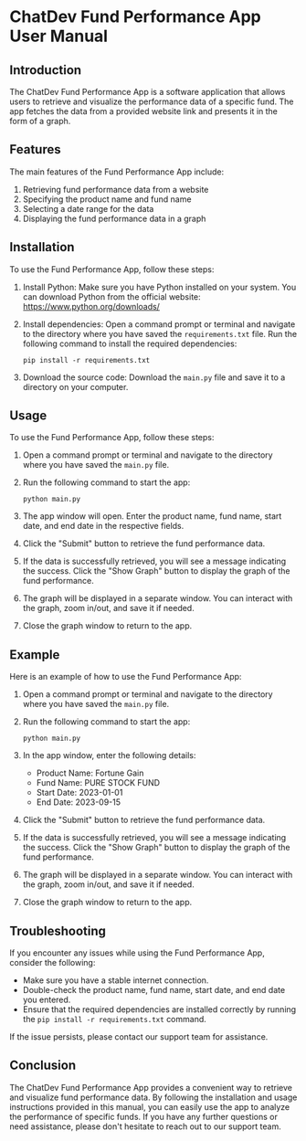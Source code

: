 # ChatDev Fund Performance App User Manual

## Introduction

The ChatDev Fund Performance App is a software application that allows users to retrieve and visualize the performance data of a specific fund. The app fetches the data from a provided website link and presents it in the form of a graph.

## Features

The main features of the Fund Performance App include:

1. Retrieving fund performance data from a website
2. Specifying the product name and fund name
3. Selecting a date range for the data
4. Displaying the fund performance data in a graph

## Installation

To use the Fund Performance App, follow these steps:

1. Install Python: Make sure you have Python installed on your system. You can download Python from the official website: https://www.python.org/downloads/

2. Install dependencies: Open a command prompt or terminal and navigate to the directory where you have saved the `requirements.txt` file. Run the following command to install the required dependencies:

   ```shell
   pip install -r requirements.txt
   ```

3. Download the source code: Download the `main.py` file and save it to a directory on your computer.

## Usage

To use the Fund Performance App, follow these steps:

1. Open a command prompt or terminal and navigate to the directory where you have saved the `main.py` file.

2. Run the following command to start the app:

   ```shell
   python main.py
   ```

3. The app window will open. Enter the product name, fund name, start date, and end date in the respective fields.

4. Click the "Submit" button to retrieve the fund performance data.

5. If the data is successfully retrieved, you will see a message indicating the success. Click the "Show Graph" button to display the graph of the fund performance.

6. The graph will be displayed in a separate window. You can interact with the graph, zoom in/out, and save it if needed.

7. Close the graph window to return to the app.

## Example

Here is an example of how to use the Fund Performance App:

1. Open a command prompt or terminal and navigate to the directory where you have saved the `main.py` file.

2. Run the following command to start the app:

   ```shell
   python main.py
   ```

3. In the app window, enter the following details:

   - Product Name: Fortune Gain
   - Fund Name: PURE STOCK FUND
   - Start Date: 2023-01-01
   - End Date: 2023-09-15

4. Click the "Submit" button to retrieve the fund performance data.

5. If the data is successfully retrieved, you will see a message indicating the success. Click the "Show Graph" button to display the graph of the fund performance.

6. The graph will be displayed in a separate window. You can interact with the graph, zoom in/out, and save it if needed.

7. Close the graph window to return to the app.

## Troubleshooting

If you encounter any issues while using the Fund Performance App, consider the following:

- Make sure you have a stable internet connection.
- Double-check the product name, fund name, start date, and end date you entered.
- Ensure that the required dependencies are installed correctly by running the `pip install -r requirements.txt` command.

If the issue persists, please contact our support team for assistance.

## Conclusion

The ChatDev Fund Performance App provides a convenient way to retrieve and visualize fund performance data. By following the installation and usage instructions provided in this manual, you can easily use the app to analyze the performance of specific funds. If you have any further questions or need assistance, please don't hesitate to reach out to our support team.